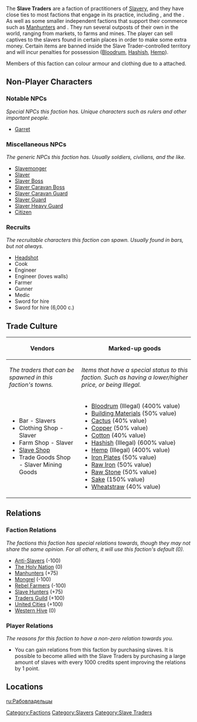 The **Slave Traders** are a faction of practitioners of
[Slavery](Slavery.md "wikilink"), and they have close ties to most factions
that engage in its practice, including [](03%20-%20Projects%20&%20Wikis/Kenshi/Kenshi%20Wiki/Kenshi%20Wiki%20Template/The_Holy_Nation.md), [](Traders_Guild.md) and the [](03%20-%20Projects%20&%20Wikis/Kenshi/Kenshi%20Wiki/Kenshi%20Wiki%20Template/United_Cities.md). As well as some smaller independent
factions that support their commerce such as
[Manhunters](Manhunters.md "wikilink") and [](Slave_Hunters.md). They run several outposts of their
own in the world, ranging from markets, to farms and mines. The player
can sell captives to the slavers found in certain places in order to
make some extra money. Certain items are banned inside the Slave
Trader-controlled territory and will incur penalties for possession
([Bloodrum](Bloodrum.md "wikilink"), [Hashish](Hashish.md "wikilink"),
[Hemp](Hemp.md "wikilink")).

Members of this faction can colour armour and clothing due to a [](Colour_Scheme.md) attached.

## Non-Player Characters

### Notable NPCs

*Special NPCs this faction has. Unique characters such as rulers and
other important people.*

- [Garret](Garret.md "wikilink")

### Miscellaneous NPCs

*The generic NPCs this faction has. Usually soldiers, civilians, and the
like.*

- [Slavemonger](Slavemonger.md "wikilink")
- [Slaver](Slaver.md "wikilink")
- [Slaver Boss](Slaver_Boss.md "wikilink")
- [Slaver Caravan Boss](Slaver_Caravan_Boss.md "wikilink")
- [Slaver Caravan Guard](Slaver_Caravan_Guard.md "wikilink")
- [Slaver Guard](Slaver_Guard.md "wikilink")
- [Slaver Heavy Guard](Slaver_Heavy_Guard.md "wikilink")
- [Citizen](Citizen.md "wikilink")

### Recruits

*The recruitable characters this faction can spawn. Usually found in
bars, but not always.*

- [Headshot](Headshot.md "wikilink")
- Cook
- Engineer
- Engineer (loves walls)
- Farmer
- Gunner
- Medic
- Sword for hire
- Sword for hire (6,000 c.)

## Trade Culture

<table>
<thead>
<tr class="header">
<th><p>Vendors</p></th>
<th><p>Marked-up goods</p></th>
</tr>
</thead>
<tbody>
<tr class="odd">
<td><p><em>The traders that can be spawned in this faction's
towns.</em></p></td>
<td><p><em>Items that have a special status to this faction. Such as
having a lower/higher price, or being Illegal.</em></p></td>
</tr>
<tr class="even">
<td><ul>
<li>Bar - Slavers</li>
<li>Clothing Shop - Slaver</li>
<li>Farm Shop - Slaver</li>
<li><a href="Slave_Shop" title="wikilink">Slave Shop</a></li>
<li>Trade Goods Shop - Slaver Mining Goods</li>
</ul></td>
<td><ul>
<li><a href="Bloodrum" title="wikilink">Bloodrum</a> (Illegal) (400%
value)</li>
<li><a href="Building_Materials" title="wikilink">Building Materials</a>
(50% value)</li>
<li><a href="Cactus" title="wikilink">Cactus</a> (40% value)</li>
<li><a href="Copper" title="wikilink">Copper</a> (50% value)</li>
<li><a href="Cotton" title="wikilink">Cotton</a> (40% value)</li>
<li><a href="Hashish" title="wikilink">Hashish</a> (Illegal) (600%
value)</li>
<li><a href="Hemp" title="wikilink">Hemp</a> (Illegal) (400% value)</li>
<li><a href="Iron_Plate" title="wikilink">Iron Plates</a> (50%
value)</li>
<li><a href="Raw_Iron" title="wikilink">Raw Iron</a> (50% value)</li>
<li><a href="Raw_Stone" title="wikilink">Raw Stone</a> (50% value)</li>
<li><a href="Sake" title="wikilink">Sake</a> (150% value)</li>
<li><a href="Wheatstraw" title="wikilink">Wheatstraw</a> (40%
value)</li>
</ul></td>
</tr>
</tbody>
</table>

## Relations

### Faction Relations

*The factions this faction has special relations towards, though they
may not share the same opinion. For all others, it will use this
faction's default (0).*

- [Anti-Slavers](03%20-%20Projects%20&%20Wikis/Kenshi/Kenshi%20Wiki/Kenshi%20Wiki%20Template/Anti-Slavers.md "wikilink") (-100)
- [The Holy Nation](03%20-%20Projects%20&%20Wikis/Kenshi/Kenshi%20Wiki/Kenshi%20Wiki%20Template/The_Holy_Nation.md "wikilink") (0)
- [Manhunters](Manhunters.md "wikilink") (+75)
- [Mongrel](Mongrel.md "wikilink") (-100)
- [Rebel Farmers](Rebel_Farmers.md "wikilink") (-100)
- [Slave Hunters](Slave_Hunters.md "wikilink") (+75)
- [Traders Guild](Traders_Guild.md "wikilink") (+100)
- [United Cities](03%20-%20Projects%20&%20Wikis/Kenshi/Kenshi%20Wiki/Kenshi%20Wiki%20Template/United_Cities.md "wikilink") (+100)
- [Western Hive](Western_Hive.md "wikilink") (0)

### Player Relations

*The reasons for this faction to have a non-zero relation towards you.*

- You can gain relations from this faction by purchasing slaves. It is
  possible to become allied with the Slave Traders by purchasing a large
  amount of slaves with every 1000 credits spent improving the relations
  by 1 point.

## Locations

[ru:Рабовладельцы](ru:Рабовладельцы "wikilink")

[Category:Factions](Category:Factions "wikilink")
[Category:Slavers](Category:Slavers "wikilink") [Category:Slave
Traders](Category:Slave_Traders "wikilink")
